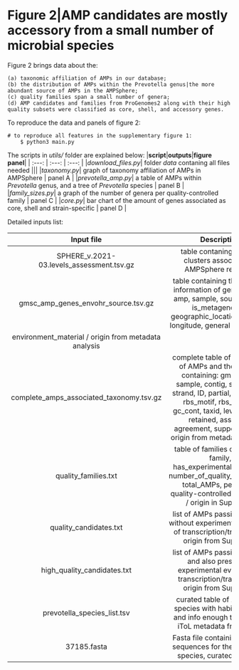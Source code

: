 # Figure 2|AMP candidates are mostly accessory from a small number of microbial species

Figure 2 brings data about the:

	(a) taxonomic affiliation of AMPs in our database;
	(b) the distribution of AMPs within the Prevotella genus|the more abundant source of AMPs in the AMPSphere;
	(c) quality families span a small number of genera;
	(d) AMP candidates and families from ProGenomes2 along with their high quality subsets were classified as core, shell, and accessory genes.

To reproduce the data and panels of figure 2:

```
# to reproduce all features in the supplementary figure 1:
    $ python3 main.py
```

The scripts in *utils/* folder are explained below:
|**script**|**outputs**|**figure panel**|
| :---: | :---: | :---: |
|*download_files.py*| folder _data_ contaning all files needed |||
|*taxonomy.py*| graph of taxonomy affiliation of AMPs in AMPSphere | panel A |
|*prevotella_amp.py*| a table of AMPs within *Prevotella* genus, and a tree of *Prevotella* species | panel B |
|*family_sizes.py*| a graph of the number of genera per quality-controlled family | panel C | 
|*core.py*| bar chart of the amount of genes associated as core, shell and strain-specific | panel D |

Detailed inputs list:

| **Input file** | **Description** |
| :---: | :---: |
| SPHERE_v.2021-03.levels_assessment.tsv.gz | table contaning peptide clusters association - AMPSphere resource |
| gmsc_amp_genes_envohr_source.tsv.gz | table containing the detailed information of genes: gmsc, amp, sample, source, specI, is_metagenomic, geographic_location, latitude, longitude, general envo name,
 environment_material / origin from metadata analysis |
| complete_amps_associated_taxonomy.tsv.gz | complete table of annotation of AMPs and their genes containing: gmsc, amp, sample, contig, start, stop, strand, ID, partial, start_type, rbs_motif, rbs_spacer, gc_cont, taxid, level, source, retained, assigned, agreement, support, specI / origin from metadata analysis || proGenomes2.1_specI_clustering.tab | ProGenomes v.2 specI and samples table, available in the resource through the [link](https://progenomes.embl.de/data/proGenomes2.1_specI_clustering.tab) |
| quality_families.txt | table of families containing: family, has_experimental_evidence, number_of_quality_candidates, total_AMPs, percent of quality-controlled candidates / origin in Sup. Fig. 1 |
| quality_candidates.txt | list of AMPs passing all tests without experimental evidence of transcription/translation / origin from Sup. Fig. 1 |
| high_quality_candidates.txt | list of AMPs passing all tests and also presenting experimental evidence of transcription/translation / origin from Sup. Fig. 1 |
| prevotella_species_list.tsv | curated table of *Prevotella* species with habitats, hosts and info enough to build the iToL metadata from [LPSN](https://lpsn.dsmz.de/) |
| 37185.fasta | Fasta file containing the 16S sequences for the *Prevotella* species, curated by [LPSN](https://lpsn.dsmz.de/) |

 
